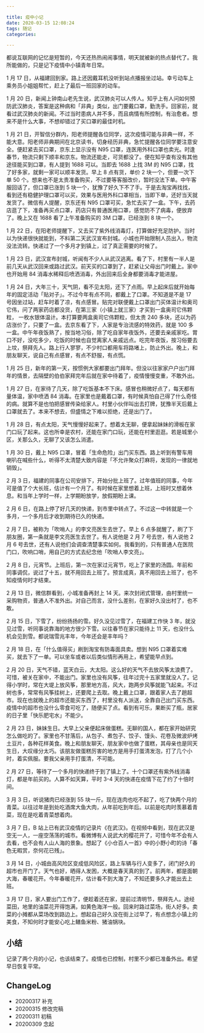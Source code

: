 ```yaml
---

title: 疫中小记
date: 2020-03-15 12:08:24
tags: 随记
categories:

---
```


都说互联网的记忆是短暂的，今天还热热闹闹事情，明天就被新的热点替代了。我所能做的，只是记下疫情中小镇青年日常。

<!--more-->

1 月 17 日，从福建回到家。路上还因戴耳机没听到站点播报坐过站。幸亏动车上乘务员小姐姐帮忙，赶上了最后一班回家的动车。

1 月 20 日，新闻上钟南山老先生说，武汉肺炎可以人传人。知乎上有人问如何预防武汉肺炎，答案是这种病和「非典」类似，出门要戴口罩，勤洗手。回家前，就看过武汉肺炎的新闻。不过当时患病人并不多，而且病情有所控制，有治愈者。想来不是什么大事，不想却错过了买口罩的最佳时机。

1 月 21 日，开智信分群内，阳老师提醒各位同学，这次疫情可能与非典一样，不能大意。阳老师非典期间在北京读书，切身经历非典，急忙提醒各位同学要注意安全。便赶紧去买口罩，京东上显示没有 N95 口罩，连医用外科口罩也卖光。时逢春节，物流只剩下顺丰和京东。物流还能走，可货都没了。便在知乎查有没有其他途径能买到口罩，有人提到 1688 可以。当即去 1688 上找 3M 的 N95 口罩，找了好多家，就剩一家可以顺丰发货。早上 8 点有货，单价 2 块一个，但要一次下单 50 个。想来也不是太贵准备购买，不过要等客服改价，暂时没法下单。中午客服回话了，但口罩已涨到 5 块一个，犹豫了好久下不了手。于是去淘宝再找找，看到还有稳健护理口罩可以买，效果与医用外科口罩相当，当即下单，还好当天就发货了。微信有人提醒，京东还有 N95 口罩可买，急忙去买了一盒。下午，去药店逛了下，准备再买点口罩，药店只有普通医用口罩，感觉防不了病毒，便放弃了。晚上又在 1688 看了上午准备购买的 3M 口罩，已经涨到 8 块一个。

1 月 22 日，在阳老师提醒下，又去买了紫外线消毒灯，打算做好充足防护。当时以为快递很快就能到，不料第二天武汉宣布封城。小城也开始限制人员出入，物流没法流转。快递过了一个多月才到镇上，过了真正需要的时候了。

1 月 23 日，武汉宣布封城，听闻有不少人从武汉逃离。看了下，村里有一半人是前几天从武汉回来或路过武汉。前天买的口罩到了，赶紧让父母出门时戴上。家中也开始用 84 消毒水稀释后喷洒消毒，外出回来后全身都要消毒才能进屋。

1 月 24 日，大年三十，天气阴，看不见太阳，还下了点雨。早上起床后就开始每年的固定活动「贴对子」。不过今年有点不同，都戴上了口罩。不知道是不是 17 号因坐过站，赶车时着了凉，有点感冒。贴完对联便戴上口罩出门买体温计和奥司它伟，问了两家药店都没货，在第三家（小镇上就三家）才买到一盒奥司它伟颗粒， 一枚水银体温计。本打算要两盒奥司它伟颗粒，但太贵 240 多块，还以为药店涨价了，只要了一盒。去京东看了下，人家是专治流感的特效药，就是 100 多一盒。中午年夜饭熟了，按当地习俗，除了吃自家年夜饭外，还要去亲戚家吃。胃口不好，没吃多少，吃饭的时候也自觉离家人亲戚远点。吃完年夜饭，按习俗要去上坟，祭拜先人。路上行人寥寥，不少村口都用车将路堵上，防止外出。晚上，和朋友聊天，说自己有点感冒，有点不舒服，有点慌。

1 月 25 日，新年的第一天，按惯例大家都要出门拜年。但没以往家家户户出门拜年的情景，去隔壁的伯伯家拜完年后就在家中待着了，疫情慢慢变重，不敢外出。

1 月 27 日，在家待了几天，除了吃饭基本不下床。感冒也稍微好点了，每天都有量体温，家中喷洒 84 消毒。在家里也是戴着口罩，有时候真怕自己得了什么奇怪的病。就算不是也怕把感冒传染给家人。村里小伙伴叫出去打牌，犹豫半天后戴上口罩就去了。本来不想去，但盛情之下难以拒绝，还是出门了。

1 月 28 日，有点太阳，天气慢慢好起来了。想着太无聊，便拿起妹妹的滑板在家门口玩了起来。这也所幸是农村，还能在家门口玩，还能在村里逛逛。若是城里小区，关那么久，无聊了又该怎么消遣。

1 月 30 日，戴上 N95 口罩，冒着「生命危险」出门买东西。路上听到有警车用喇叭在喊些什么，听得不太清楚大致内容是「不允许聚众打麻将，发现的一律就地销毁」。

2 月 3 日，福建的同事在公司安排下，开始分批上班了。过年值班的同事，今年可是值了个大长班，估计有一个月了。有时候在家里想着上班，上班时又想着休息。和当年上学时一样，上学期盼放学，放假期盼上课。

2 月 6 日，在路上停了好几天的快递，到市里中转点了。不过这一中转就是一个多月，一个多月后才收到期待已久的快递。

2 月 7 日，被称为「吹哨人」的李文亮医生去世了。早上 6 点多就醒了，刷了下朋友圈，第一条就是李文亮医生去世了。有人说他是 2 月 7 号去世，有人说他 2 月 6 号去世，还有人说他们会调查清楚事实如何。我看到的，只有普通人在医院门口，吹响口哨，用自己的方式去纪念他「吹哨人李文亮」。


2 月 8 日，元宵节。上班后，第一次在家过元宵节，吃上了家里的汤圆。年前和同事调侃，说过了十五，就不用回去上班了。预言成真，真不用回去上班了，也不知疫情何时才结束。

2 月 13 日，微信群看到，小城准备再封上 14 天。来次封闭式管理，由村里统一采购物资，普通人不准外出。对自己而言，没什么差别，在家好久没出村了，也不敢。

2 月 15 日，下雪了，纷纷扬扬的雪。好久没见过雪了，在福建工作快 3 年，就没见过雪，听同事说靠海的地方很少下雪。以往春节在家只能待上 11 天，也没什么机会见到雪。都说瑞雪兆丰年，今年还会是丰年吗？

2 月 18 日，在「什么值得买」刷到淘宝有防毒面具卖。想到 N95 口罩着实难买，就去下了一单。可以坐车或者以后类似情形再用上，希望能早点到。

2 月 20 日，天气不错，蓝天白云，大太阳。这么好的天气不去放风筝太浪费了。可惜，被关在家中，不能出门。家里也没有风筝，往年过完十五家里就没人了。记得小学时，常在大堤上放风筝，那里地方高，风大，跑两步风筝就能飞起来。不过树也多，常常有风筝挂树上，还要爬上去取。晚上戴上口罩，跟着家人去了趟超市。现在也就晚上的超市还能买东西了，村里没有人派送，全靠自己出门买东西。疫情中的超市也没什么零食可吃了，随便买了点。看到有可乐，果断买了瓶，居家的日子里「快乐肥宅水」不能少。

2 月 23 日，妹妹生日。大早上父亲便起床做蛋糕。无聊的国人，都在家开始研究怎么做吃的了。家里也不甘落后，从包子、煮包子、饺子、馒头、花卷及微波炉烤土豆片，各种花样美食。晚上和朋友聊天，朋友家中也做了蛋糕，其母亲也是同天生日，大叹缘分太巧。该朋友做蛋糕厉害的地方是用手打蛋清发泡，打了几个小时，着实佩服。要我父亲用手打蛋清，不可能。

2 月 27 日，等待了一个多月的快递终于到了镇上了。十个口罩还有紫外线消毒灯，都是年前买的。人算不如天算，平时 3-4 天的快递在疫情下花了约了十倍时间。

3 月 3 日，听说猪肉已经涨到 55 块一斤。现在连肉也吃不起了，吃了快两个月的青菜。以往过年是到处吃酒席大鱼大肉，从年前吃到年后。以前是吃肉时羡慕着青菜，现在是吃着青菜想着肉。

3 月 7 日，B 站上已有武汉疫情的记录片《在武汉》。在视频中看到，现在武汉是空无一人，一座空荡荡的城市。看微博有人说武大的樱花开了，可惜今年不会有人去看，也不会有人山人海的景象。想起了《小仓百人一首》中的小野小町的诗「春色无暇赏，奈何花已残」。

3 月 14 日，小城由高风险区变成低风险区，路上车辆与行人变多了，闭门好久的超市也开门了。天气也好，晒得人发困，大概是春天真的到了。前两年，都是面朝大海，春暖花开。今年春暖花开，估计看不到大海了，不知还要多久才能出去上班。

3 月 17 日，家人要出门工作了，便趁着还在家，提前过清明节，祭拜先人。途经菜田，地里的油菜花开得饱满，如黄色海洋一般。回来时路过菜场，街人好多。卖菜的小摊都从菜场改到路边上。想起自己好久没在街上过早了，有点想念小镇上的美食，不知何时才能安心吃上鳝鱼米粉、猪油锅块。

## 小结
记录了两个月的小记，也该结束了。疫情也已控制，村里不少都已准备外出。希望早日恢复平常。

## ChangeLog
- 20200317 补充
- 20200315 修改完稿
- 20200311 初稿
- 20200309 念起 

